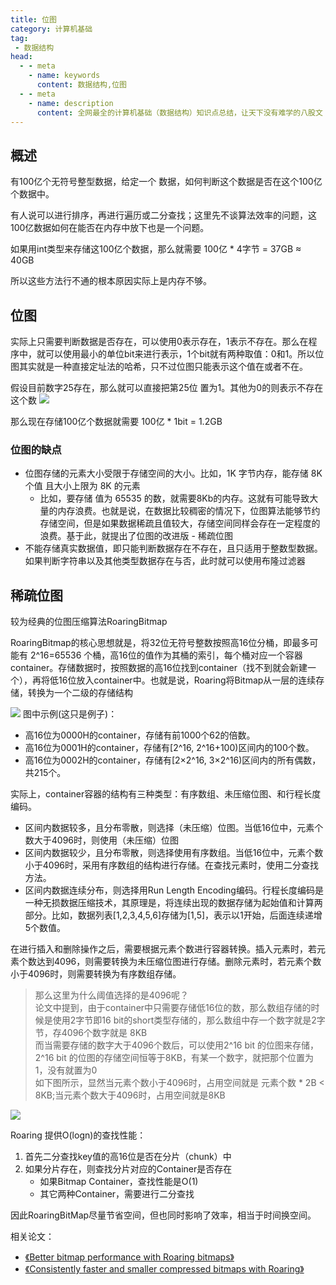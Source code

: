 ```yaml
---
title: 位图
category: 计算机基础
tag:
 - 数据结构
head:
  - - meta
    - name: keywords
      content: 数据结构,位图
  - - meta
    - name: description
      content: 全网最全的计算机基础（数据结构）知识点总结，让天下没有难学的八股文！
---
```




## 概述
有100亿个无符号整型数据，给定一个 数据，如何判断这个数据是否在这个100亿个数据中。

有人说可以进行排序，再进行遍历或二分查找；这里先不谈算法效率的问题，这100亿数据如何在能否在内存中放下也是一个问题。

如果用int类型来存储这100亿个数据，那么就需要 100亿 \* 4字节 = 37GB ≈ 40GB

所以这些方法行不通的根本原因实际上是内存不够。

## 位图

实际上只需要判断数据是否存在，可以使用0表示存在，1表示不存在。那么在程序中，就可以使用最小的单位bit来进行表示，1个bit就有两种取值：0和1。所以位图其实就是一种直接定址法的哈希，只不过位图只能表示这个值在或者不在。

假设目前数字25存在，那么就可以直接把第25位 置为1。其他为0的则表示不存在这个数
![](https://seven97-blog.oss-cn-hangzhou.aliyuncs.com/imgs/202404270852865.png)

那么现在存储100亿个数据就需要  100亿 \* 1bit = 1.2GB

### 位图的缺点

- 位图存储的元素大小受限于存储空间的大小。比如，1K 字节内存，能存储 8K 个值 且大小上限为 8K 的元素
	- 比如，要存储 值为 65535 的数，就需要8Kb的内存。这就有可能导致大量的内存浪费。也就是说，在数据比较稠密的情况下，位图算法能够节约存储空间，但是如果数据稀疏且值较大，存储空间同样会存在一定程度的浪费。基于此，就提出了位图的改进版 - 稀疏位图
- 不能存储真实数据值，即只能判断数据存在不存在，且只适用于整数型数据。如果判断字符串以及其他类型数据存在与否，此时就可以使用布隆过滤器

## 稀疏位图
较为经典的位图压缩算法RoaringBitmap

RoaringBitmap的核心思想就是，将32位无符号整数按照高16位分桶，即最多可能有 2^16=65536 个桶，高16位的值作为其桶的索引，每个桶对应一个容器container。存储数据时，按照数据的高16位找到container（找不到就会新建一个），再将低16位放入container中。也就是说，Roaring将Bitmap从一层的连续存储，转换为一个二级的存储结构

![](https://seven97-blog.oss-cn-hangzhou.aliyuncs.com/imgs/202404270852502.png)
图中示例(这只是例子)：

- 高16位为0000H的container，存储有前1000个62的倍数。
- 高16位为0001H的container，存储有[2^16, 2^16+100)区间内的100个数。
- 高16位为0002H的container，存储有[2×2^16, 3×2^16)区间内的所有偶数，共215个。

实际上，container容器的结构有三种类型：有序数组、未压缩位图、和行程长度编码。
- 区间内数据较多，且分布零散，则选择（未压缩）位图。当低16位中，元素个数大于4096时，则使用（未压缩）位图
- 区间内数据较少，且分布零散，则选择使用有序数组。当低16位中，元素个数小于4096时，采用有序数组的结构进行存储。在查找元素时，使用二分查找方法。
- 区间内数据连续分布，则选择用Run Length Encoding编码。行程长度编码是一种无损数据压缩技术，其原理是，将连续出现的数据存储为起始值和计算两部分。比如，数据列表[1,2,3,4,5,6]存储为[1,5]，表示以1开始，后面连续递增5个数值。


在进行插入和删除操作之后，需要根据元素个数进行容器转换。插入元素时，若元素个数达到4096，则需要转换为未压缩位图进行存储。删除元素时，若元素个数小于4096时，则需要转换为有序数组存储。


> 那么这里为什么阈值选择的是4096呢？  
> 论文中提到，由于container中只需要存储低16位的数，那么数组存储的时候是使用2字节即16 bit的short类型存储的，那么数组中存一个数字就是2字节，存4096个数字就是 8KB  
> 而当需要存储的数字大于4096个数后，可以使用2^16 bit 的位图来存储，2^16 bit 的位图的存储空间恒等于8KB，有某一个数字，就把那个位置为1，没有就置为0  
> 如下图所示，显然当元素个数小于4096时，占用空间就是 元素个数 * 2B < 8KB;当元素个数大于4096时，占用空间就是8KB

![](https://seven97-blog.oss-cn-hangzhou.aliyuncs.com/imgs/202404270852295.jpeg)

Roaring 提供O(logn)的查找性能：
1. 首先二分查找key值的高16位是否在分片（chunk）中
2. 如果分片存在，则查找分片对应的Container是否存在
	- 如果Bitmap Container，查找性能是O(1)
	- 其它两种Container，需要进行二分查找

因此RoaringBitMap尽量节省空间，但也同时影响了效率，相当于时间换空间。

相关论文：
- [《Better bitmap performance with Roaring bitmaps》](https://arxiv.org/pdf/1402.6407.pdf "《Better bitmap performance with Roaring bitmaps》")
- [《Consistently faster and smaller compressed bitmaps with Roaring》](https://arxiv.org/pdf/1603.06549.pdf "《Consistently faster and smaller compressed bitmaps with Roaring》")


<!-- @include: @article-footer.snippet.md -->     
